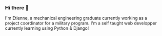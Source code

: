 ### Hi there 👋

I'm Etienne, a mechanical engineering graduate currently working as a project coordinator for a military program.
I'm a self taught web developper currently learning using Python & Django!
